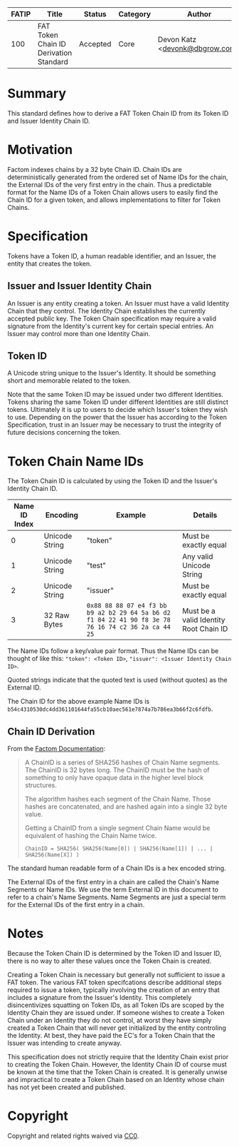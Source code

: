 | FATIP | Title                                  | Status   | Category | Author                          | Created   |
| ----- | -------------------------------------- | -------- | -------- | ------------------------------- | --------- |
| 100   | FAT Token Chain ID Derivation Standard | Accepted | Core     | Devon Katz \<devonk@dbgrow.com> | 8-17-2018 |



# Summary

This standard defines how to derive a FAT Token Chain ID from its Token ID and
Issuer Identity Chain ID.

# Motivation

Factom indexes chains by a 32 byte Chain ID. Chain IDs are deterministically
generated from the ordered set of Name IDs for the chain, the External IDs of
the very first entry in the chain. Thus a predictable format for the Name IDs
of a Token Chain allows users to easily find the Chain ID for a given token,
and allows implementations to filter for Token Chains.

# Specification

Tokens have a Token ID, a human readable identifier, and an Issuer, the entity
that creates the token.

## Issuer and Issuer Identity Chain

An Issuer is any entity creating a token. An Issuer must have a valid Identity
Chain that they control. The Identity Chain establishes the currently accepted
public key. The Token Chain specification may require a valid signature from
the Identity's current key for certain special entries. An Issuer may control
more than one Identity Chain.


## Token ID

A Unicode string unique to the Issuer's Identity. It should be something short
and memorable related to the token.

Note that the same Token ID may be issued under two different Identities.
Tokens sharing the same Token ID under different Identities are still distinct
tokens. Ultimately it is up to users to decide which Issuer's token they wish
to use. Depending on the power that the Issuer has according to the Token
Specification, trust in an Issuer may be necessary to trust the integrity of
future decisions concerning the token.


# Token Chain Name IDs

The Token Chain ID is calculated by using the Token ID and the Issuer's
Identity Chain ID.

| Name ID Index | Encoding | Example | Details  |
| - | - | - | - |
| 0 | Unicode String | "token" | Must be exactly equal |
| 1 | Unicode String | "test" | Any valid Unicode String |
| 2 | Unicode String | "issuer" | Must be exactly equal |
| 3 | 32 Raw Bytes | `0x88 88 88 07 e4 f3 bb b9 a2 b2 29 64 5a b6 d2 f1 84 22 41 90 f8 3e 78 76 16 74 c2 36 2a ca 44 25` | Must be a valid Identity Root Chain ID |

The Name IDs follow a key/value pair format. Thus the Name IDs can be thought
of like this: `"token": <Token ID>`, `"issuer": <Issuer Identity Chain ID>`.

Quoted strings indicate that the quoted text is used (without quotes) as the
External ID.

The Chain ID for the above example Name IDs is
`b54c4310530dc4dd361101644fa55cb10aec561e7874a7b786ea3b66f2c6fdfb`.


## Chain ID Derivation

From the [Factom
Documentation](https://github.com/FactomProject/FactomDocs/blob/master/factomDataStructureDetails.md#chainid):

>A ChainID is a series of SHA256 hashes of Chain Name segments. The ChainID is
>32 bytes long. The ChainID must be the hash of something to only have opaque
>data in the higher level block structures.
>
>The algorithm hashes each segment of the Chain Name. Those hashes are
>concatenated, and are hashed again into a single 32 byte value.
>
>Getting a ChainID from a single segment Chain Name would be equivalent of
>hashing the Chain Name twice.
>
>```
>ChainID = SHA256( SHA256(Name[0]) | SHA256(Name[1]) | ... | SHA256(Name[X]) )
>```

The standard human readable form of a Chain IDs is a hex encoded string.

The External IDs of the first entry in a chain are called the Chain's Name
Segments or Name IDs. We use the term External ID in this document to refer to
a chain's Name Segments. Name Segments are just a special term for the External
IDs of the first entry in a chain.



# Notes

Because the Token Chain ID is determined by the Token ID and Issuer ID, there
is no way to alter these values once the Token Chain is created.

Creating a Token Chain is necessary but generally not sufficient to issue a FAT
token. The various FAT token specifcations describe additional steps required
to issue a token, typically involving the creation of an entry that includes a
signature from the Issuer's Identity. This completely disincentivizes squatting
on Token IDs, as all Token IDs are scoped by the Identity Chain they are
issued under. If someone wishes to create a Token Chain under an Identity they
do not control, at worst they have simply created a Token Chain that will never
get initialized by the entity controling the Identity. At best, they have paid
the EC's for a Token Chain that the Issuer was intending to create anyway.

This specification does not strictly require that the Identity Chain exist
prior to creating the Token Chain. However, the Identity Chain ID of course
must be known at the time that the Token Chain is created. It is generally
unwise and impractical to create a Token Chain based on an Identity whose chain
has not yet been created and published.

# Copyright

Copyright and related rights waived via
[CC0](https://creativecommons.org/publicdomain/zero/1.0/).
